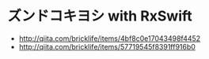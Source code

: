 # ズンドコキヨシ with RxSwift

- http://qiita.com/bricklife/items/4bf8c0e17043498f4452
- http://qiita.com/bricklife/items/57719545f8391ff916b0
